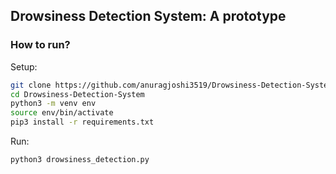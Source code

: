 ## Drowsiness Detection System: A prototype

### How to run?

Setup:

```bash
git clone https://github.com/anuragjoshi3519/Drowsiness-Detection-System.git
cd Drowsiness-Detection-System
python3 -m venv env
source env/bin/activate
pip3 install -r requirements.txt

```

Run:

```bash
python3 drowsiness_detection.py
```
